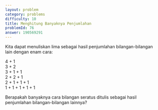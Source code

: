 ```yaml
---
layout: problem
category: problems
difficulty: 10
title: Menghitung Banyaknya Penjumlahan
problemId: 76
answer: 190569291
---
```

Kita dapat menuliskan lima sebagai hasil penjumlahan bilangan-bilangan lain dengan enam cara:

4 + 1  
 3 + 2  
 3 + 1 + 1  
 2 + 2 + 1  
 2 + 1 + 1 + 1  
 1 + 1 + 1 + 1 + 1

Berapakah banyaknya cara bilangan seratus ditulis sebagai hasil penjumlahan bilangan-bilangan lainnya?
